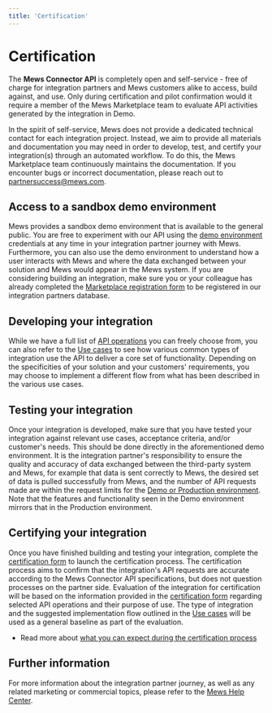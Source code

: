 ```yaml
---
title: 'Certification'
---
```


# Certification

The **Mews Connector API** is completely open and self-service - free of charge for integration partners and Mews customers alike to access, build against, and use. Only during certification and pilot confirmation would it require a member of the Mews Marketplace team to evaluate API activities generated by the integration in Demo.

In the spirit of self-service, Mews does not provide a dedicated technical contact for each integration project. Instead, we aim to provide all materials and documentation you may need in order to develop, test, and certify your integration(s) through an automated workflow. To do this, the Mews Marketplace team continuously maintains the documentation. If you encounter bugs or incorrect documentation, please reach out to [partnersuccess@mews.com](mailto:partnersuccess@mews.com).

## Access to a sandbox demo environment

Mews provides a sandbox demo environment that is available to the general public. You are free to experiment with our API using the [demo environment](../guidelines/environments.md#demo-environments) credentials at any time in your integration partner journey with Mews. Furthermore, you can also use the demo environment to understand how a user interacts with Mews and where the data exchanged between your solution and Mews would appear in the Mews system.
If you are considering building an integration, make sure you or your colleague has already completed the [Marketplace registration form](https://www.mews.com/en/partners/new-partnerships) to be registered in our integration partners database.

## Developing your integration

While we have a full list of [API operations](../operations/) you can freely choose from, you can also refer to the [Use cases](../use-cases/) to see how various common types of integration use the API to deliver a core set of functionality. Depending on the specificities of your solution and your customers' requirements, you may choose to implement a different flow from what has been described in the various use cases.

## Testing your integration

Once your integration is developed, make sure that you have tested your integration against relevant use cases, acceptance criteria, and/or customer's needs. This should be done directly in the aforementioned demo environment. It is the integration partner's responsibility to ensure the quality and accuracy of data exchanged between the third-party system and Mews, for example that data is sent correctly to Mews, the desired set of data is pulled successfully from Mews, and the number of API requests made are within the request limits for the [Demo or Production environment](../guidelines/environments). Note that the features and functionality seen in the Demo environment mirrors that in the Production environment.

## Certifying your integration

Once you have finished building and testing your integration, complete the [certification form](https://mews.typeform.com/to/ehTUz7) to launch the certification process.
The certification process aims to confirm that the integration's API requests are accurate according to the Mews Connector API specifications, but does not question processes on the partner side. Evaluation of the integration for certification will be based on the information provided in the [certification form](https://mews.typeform.com/to/ehTUz7) regarding selected API operations and their purpose of use. The type of integration and the suggested implementation flow outlined in the [Use cases](../use-cases/) will be used as a general baseline as part of the evaluation.

- Read more about [what you can expect during the certification process](https://help.mews.com/s/article/connector-api-certification-what-to-expect?language=en_US)

## Further information

For more information about the integration partner journey, as well as any related marketing or commercial topics, please refer to the [Mews Help Center](https://help.mews.com/s/?language=en_US).
